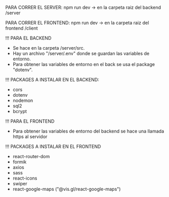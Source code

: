 PARA CORRER EL SERVER: npm run dev -> en la carpeta raiz del backend /server

PARA CORRER EL FRONTEND: npm run dev -> en la carpeta raiz del frontend /client

!!! PARA EL BACKEND
- Se hace en la carpeta /server/src.
- Hay un archivo "/server/.env" donde se guardan las variables de entorno.
- Para obtener las variables de entorno en el back se usa el package "dotenv".

!!! PACKAGES A INSTALAR EN EL BACKEND:
- cors
- dotenv
- nodemon
- sql2
- bcrypt

!!! PARA EL FRONTEND
- Para obtener las variables de entorno del backend se hace una llamada https al servidor

!!! PACKAGES A INSTALAR EN EL FRONTEND
- react-router-dom
- formik
- axios
- sass
- react-icons
- swiper
- react-google-maps ("@vis.gl/react-google-maps")
